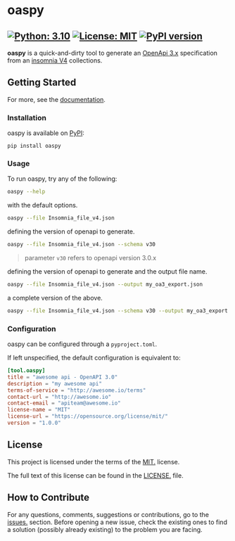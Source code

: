 # oaspy

[![Python: 3.10](https://img.shields.io/badge/python-3.10-blue?logo=python)](https://docs.python.org/3.10/)
[![License: MIT](https://img.shields.io/badge/License-MIT-yellow.svg)](https://opensource.org/licenses/MIT)
[![PyPI version](https://badge.fury.io/py/oaspy.svg)](https://pypi.org/project/oaspy/)
---

**oaspy** is a quick-and-dirty tool to generate an [OpenApi 3.x](https://www.openapis.org) specification from an [insomnia V4](https://insomnia.rest/products/insomnia) collections. 


## Getting Started

For more, see the [documentation](./docs/README.md).

### Installation

oaspy is available on [PyPI](https://pypi.org/project/oaspy/):

```shell
pip install oaspy
```

### Usage

To run oaspy, try any of the following:

```sh
oaspy --help
```

with the default options.

```sh
oaspy --file Insomnia_file_v4.json
```

defining the version of openapi to generate.

```sh
oaspy --file Insomnia_file_v4.json --schema v30
```
> parameter `v30` refers to openapi version 3.0.x

defining the version of openapi to generate and the output file name.

```sh
oaspy --file Insomnia_file_v4.json --output my_oa3_export.json
```

a complete version of the above.

```sh
oaspy --file Insomnia_file_v4.json --schema v30 --output my_oa3_export.json
```


### Configuration

oaspy can be configured through a `pyproject.toml`.

If left unspecified, the default configuration is equivalent to:

```toml
[tool.oaspy]
title = "awesome api - OpenAPI 3.0"
description = "my awesome api"
terms-of-service = "http://awesome.io/terms"
contact-url = "http://awesome.io"
contact-email = "apiteam@awesome.io"
license-name = "MIT"
license-url = "https://opensource.org/license/mit/"
version = "1.0.0"
```


## License

This project is licensed under the terms of the [MIT.](https://opensource.org/license/mit/) license.

The full text of this license can be found in the [LICENSE.](./LICENSE) file.


## How to Contribute

For any questions, comments, suggestions or contributions, go to the [issues.](https://gitlab.com/HomeInside/oaspy/-/issues) section.
Before opening a new issue, check the existing ones to find a solution (possibly already existing) to the problem you are facing.
